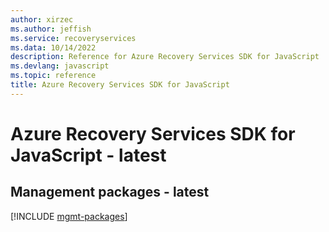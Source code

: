 ```yaml
---
author: xirzec
ms.author: jeffish
ms.service: recoveryservices
ms.data: 10/14/2022
description: Reference for Azure Recovery Services SDK for JavaScript
ms.devlang: javascript
ms.topic: reference
title: Azure Recovery Services SDK for JavaScript
---
```

# Azure Recovery Services SDK for JavaScript - latest

## Management packages - latest
[!INCLUDE [mgmt-packages](recovery-services-mgmt-index.md)]